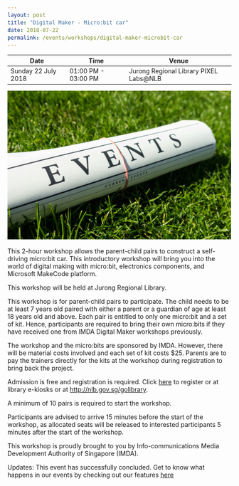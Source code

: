 ```yaml
---
layout: post
title: "Digital Maker - Micro:bit car"
date: 2018-07-22
permalink: /events/workshops/digital-maker-microbit-car
---
```


| Date | Time | Venue |
|--------|---|---|
| Sunday 22 July 2018 | 01:00 PM - 03:00 PM |  Jurong Regional Library PIXEL Labs@NLB |

![hi](/images/events/generic-event-image.jpg)

This 2-hour workshop allows the parent-child pairs to construct a self-driving micro:bit car. This introductory workshop will bring you into the world of digital making with micro:bit, electronics components, and Microsoft MakeCode platform.

 

This workshop will be held at Jurong Regional Library.

 

This workshop is for parent-child pairs to participate.  The child needs to be at least 7 years old paired with either a parent or a guardian of age at least 18 years old and above.
Each pair is entitled to only one micro:bit and a set of kit. Hence, participants are required to bring their own micro:bits if they have received one from IMDA Digital Maker workshops previously.

 

The workshop and the micro:bits are sponsored by IMDA.  However, there will be material costs involved and each set of kit costs $25.  Parents are to pay the trainers directly for the kits at the workshop during registration to bring back the project.

 

Admission is free and registration is required. Click <a href="https://www.nlb.gov.sg/golibrary2/e/digital-maker-mini-basketball-catapult-pixel-labsnlb-41280655" target="_blank">here</a> to register or at library e-kiosks or at http://nlb.gov.sg/golibrary. 

A minimum of 10 pairs is required to start the workshop.

 

Participants are advised to arrive 15 minutes before the start of the workshop, as allocated seats will be released to interested participants 5 minutes after the start of the workshop.


This workshop is proudly brought to you by Info-communications Media Development Authority of Singapore (IMDA).

Updates: This event has successfully concluded. Get to know what happens in our events by checking out our features <a href="" target="_blank">here</a>
